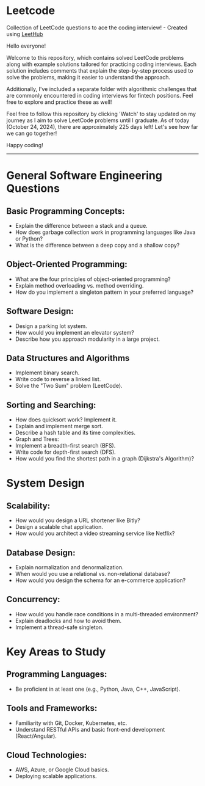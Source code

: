 # Leetcode
Collection of LeetCode questions to ace the coding interview! - Created using [LeetHub](https://github.com/QasimWani/LeetHub)

Hello everyone!

Welcome to this repository, which contains solved LeetCode problems along with example solutions tailored for practicing coding interviews. Each solution includes comments that explain the step-by-step process used to solve the problems, making it easier to understand the approach.

Additionally, I've included a separate folder with algorithmic challenges that are commonly encountered in coding interviews for fintech positions. Feel free to explore and practice these as well!

Feel free to follow this repository by clicking 'Watch' to stay updated on my journey as I aim to solve LeetCode problems until I graduate. As of today (October 24, 2024), there are approximately 225 days left! Let's see how far we can go together!

Happy coding!

-----------------------------------------------------------------------------------------------

# General Software Engineering Questions
## Basic Programming Concepts:
* Explain the difference between a stack and a queue.
* How does garbage collection work in programming languages like Java or Python?
* What is the difference between a deep copy and a shallow copy?

## Object-Oriented Programming:
* What are the four principles of object-oriented programming?
* Explain method overloading vs. method overriding.
* How do you implement a singleton pattern in your preferred language?

## Software Design:
* Design a parking lot system.
* How would you implement an elevator system?
* Describe how you approach modularity in a large project.

## Data Structures and Algorithms
* Implement binary search.
* Write code to reverse a linked list.
* Solve the "Two Sum" problem (LeetCode).

## Sorting and Searching:
* How does quicksort work? Implement it.
* Explain and implement merge sort.
* Describe a hash table and its time complexities.
* Graph and Trees:
* Implement a breadth-first search (BFS).
* Write code for depth-first search (DFS).
* How would you find the shortest path in a graph (Dijkstra's Algorithm)?

# System Design
## Scalability:
* How would you design a URL shortener like Bitly?
* Design a scalable chat application.
* How would you architect a video streaming service like Netflix?

## Database Design:
* Explain normalization and denormalization.
* When would you use a relational vs. non-relational database?
* How would you design the schema for an e-commerce application?

## Concurrency:
* How would you handle race conditions in a multi-threaded environment?
* Explain deadlocks and how to avoid them.
* Implement a thread-safe singleton.

# Key Areas to Study
## Programming Languages:
* Be proficient in at least one (e.g., Python, Java, C++, JavaScript).
  
## Tools and Frameworks:
* Familiarity with Git, Docker, Kubernetes, etc.
* Understand RESTful APIs and basic front-end development (React/Angular).
  
## Cloud Technologies:
* AWS, Azure, or Google Cloud basics.
* Deploying scalable applications.
